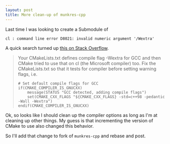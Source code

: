 ```yaml
---
layout: post
title: More clean-up of munkres-cpp
---
```


Last time I was looking to create a Submodule of 


```
cl : command line error D8021: invalid numeric argument '/Wextra' 
```

A quick search turned up [this on Stack Overflow](https://stackoverflow.com/questions/2274006/cmake-invalid-numeric-argument-wextra).

> Your CMakeLists.txt defines compile flag -Wextra for GCC and then CMake tried to use that on cl (the Microsoft compiler) too. Fix the CMakeLists.txt so that it tests for compiler before setting warning flags, i.e.
>  
> ```
> # Set default compile flags for GCC
> if(CMAKE_COMPILER_IS_GNUCXX)
>     message(STATUS "GCC detected, adding compile flags")
>     set(CMAKE_CXX_FLAGS "${CMAKE_CXX_FLAGS} -std=c++98 -pedantic -Wall -Wextra")
> endif(CMAKE_COMPILER_IS_GNUCXX)
> ```

Ok, so looks like I should clean up the compiler options as long as I'm at cleaning up other things.  My guess is that incrementing the version of CMake to use also changed this behavior.

So I'll add that change to fork of `munkres-cpp` and rebase and post.
